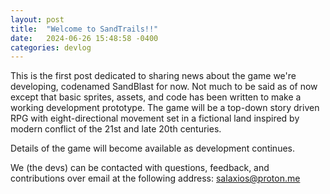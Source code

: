 ```yaml
---
layout: post
title:  "Welcome to SandTrails!!"
date:   2024-06-26 15:48:58 -0400
categories: devlog
---
```

This is the first post dedicated to sharing news about the game we're developing, codenamed SandBlast for now. Not much to be said as of now except that basic sprites, assets, and code has been written to make a working development prototype. The game will be a top-down story driven RPG with eight-directional movement set in a fictional land inspired by modern conflict of the 21st and late 20th centuries.

Details of the game will become available as development continues.

We (the devs) can be contacted with questions, feedback, and contributions over email at the following address:
[salaxios@proton.me](mailto:salaxios@proton.me)